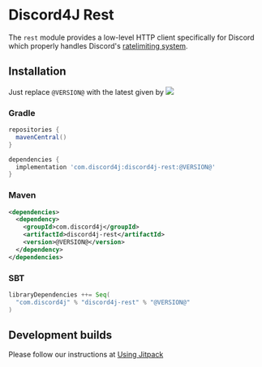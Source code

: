 # Discord4J Rest

The `rest` module provides a low-level HTTP client specifically for Discord which properly handles
Discord's [ratelimiting system](https://discord.com/developers/docs/topics/rate-limits).

## Installation

Just replace `@VERSION@` with the latest given
by ![](https://img.shields.io/maven-central/v/com.discord4j/discord4j-rest.svg?style=flat-square)

### Gradle

```groovy
repositories {
  mavenCentral()
}

dependencies {
  implementation 'com.discord4j:discord4j-rest:@VERSION@'
}
```

### Maven

```xml
<dependencies>
  <dependency>
    <groupId>com.discord4j</groupId>
    <artifactId>discord4j-rest</artifactId>
    <version>@VERSION@</version>
  </dependency>
</dependencies>
```

### SBT

```scala
libraryDependencies ++= Seq(
  "com.discord4j" % "discord4j-rest" % "@VERSION@"
)
```

## Development builds

Please follow our instructions at [Using Jitpack](https://github.com/Discord4J/Discord4J/wiki/Using-Jitpack)
